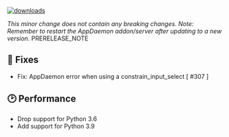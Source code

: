 [![downloads](https://img.shields.io/github/downloads/xaviml/controllerx/VERSION_TAG/total?style=for-the-badge)](http://github.com/xaviml/controllerx/releases/VERSION_TAG)
<!--:warning: This major/minor change contains a breaking change.-->
_This minor change does not contain any breaking changes._
_Note: Remember to restart the AppDaemon addon/server after updating to a new version._
PRERELEASE_NOTE

<!--
## :pencil2: Features
-->


## :hammer: Fixes

- Fix: AppDaemon error when using a constrain_input_select [ #307 ]


## :clock2: Performance

- Drop support for Python 3.6
- Add support for Python 3.9

<!--
## :scroll: Docs
-->

<!--
## :wrench: Refactor
-->

<!--
## :video_game: New devices

- [929003017102](https://xaviml.github.io/controllerx/controllers/929003017102) - add device with Z2M and deCONZ support [ #276 ]
- [E1812](https://xaviml.github.io/controllerx/controllers/E1812) - add deCONZ support [ #296 ] @schneekluth
-->